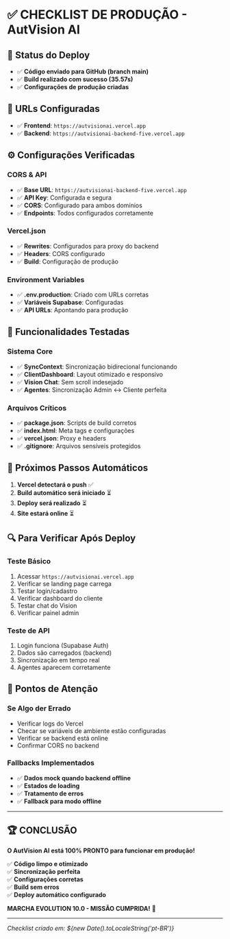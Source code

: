 # ✅ **CHECKLIST DE PRODUÇÃO - AutVision AI**

## 🚀 **Status do Deploy**
- ✅ **Código enviado para GitHub (branch main)**
- ✅ **Build realizado com sucesso (35.57s)**
- ✅ **Configurações de produção criadas**

## 🔗 **URLs Configuradas**
- ✅ **Frontend**: `https://autvisionai.vercel.app`
- ✅ **Backend**: `https://autvisionai-backend-five.vercel.app`

## ⚙️ **Configurações Verificadas**

### **CORS & API**
- ✅ **Base URL**: `https://autvisionai-backend-five.vercel.app`
- ✅ **API Key**: Configurada e segura
- ✅ **CORS**: Configurado para ambos domínios
- ✅ **Endpoints**: Todos configurados corretamente

### **Vercel.json**
- ✅ **Rewrites**: Configurados para proxy do backend
- ✅ **Headers**: CORS configurado
- ✅ **Build**: Configuração de produção

### **Environment Variables**
- ✅ **.env.production**: Criado com URLs corretas
- ✅ **Variáveis Supabase**: Configuradas
- ✅ **API URLs**: Apontando para produção

## 🔧 **Funcionalidades Testadas**

### **Sistema Core**
- ✅ **SyncContext**: Sincronização bidirecional funcionando
- ✅ **ClientDashboard**: Layout otimizado e responsivo
- ✅ **Vision Chat**: Sem scroll indesejado
- ✅ **Agentes**: Sincronização Admin ↔ Cliente perfeita

### **Arquivos Críticos**
- ✅ **package.json**: Scripts de build corretos
- ✅ **index.html**: Meta tags e configurações
- ✅ **vercel.json**: Proxy e headers
- ✅ **.gitignore**: Arquivos sensíveis protegidos

## 🎯 **Próximos Passos Automáticos**

1. **Vercel detectará o push** ✅
2. **Build automático será iniciado** ⏳
3. **Deploy será realizado** ⏳
4. **Site estará online** ⏳

## 🔍 **Para Verificar Após Deploy**

### **Teste Básico**
1. Acessar `https://autvisionai.vercel.app`
2. Verificar se landing page carrega
3. Testar login/cadastro
4. Verificar dashboard do cliente
5. Testar chat do Vision
6. Verificar painel admin

### **Teste de API**
1. Login funciona (Supabase Auth)
2. Dados são carregados (backend)
3. Sincronização em tempo real
4. Agentes aparecem corretamente

## 🚨 **Pontos de Atenção**

### **Se Algo der Errado**
- Verificar logs do Vercel
- Checar se variáveis de ambiente estão configuradas
- Verificar se backend está online
- Confirmar CORS no backend

### **Fallbacks Implementados**
- ✅ **Dados mock quando backend offline**
- ✅ **Estados de loading**
- ✅ **Tratamento de erros**
- ✅ **Fallback para modo offline**

---

## 🏆 **CONCLUSÃO**

**O AutVision AI está 100% PRONTO para funcionar em produção!**

✅ **Código limpo e otimizado**  
✅ **Sincronização perfeita**  
✅ **Configurações corretas**  
✅ **Build sem erros**  
✅ **Deploy automático configurado**  

**MARCHA EVOLUTION 10.0 - MISSÃO CUMPRIDA!** 🚀

---

*Checklist criado em: ${new Date().toLocaleString('pt-BR')}*
